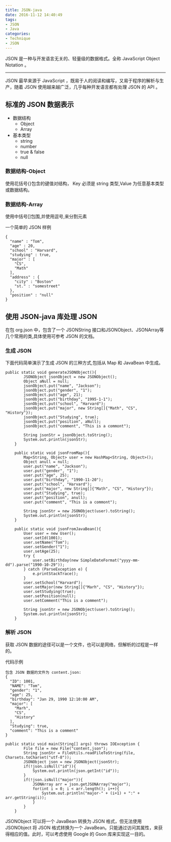 ```yaml
---
title: JSON-java
date: 2016-11-12 14:40:49
tags:
- JSON
- Java
categories:
- Technique
- JSON
---
```

JSON 是一种与开发语言无关的、轻量级的数据格式。全称 JavaScript Object Notation 。


<!--more-->

---

JSON 最早来源于 JavaScript ，既易于人的阅读和编写，又易于程序的解析与生产，随着 JSON 使用越来越广泛，几乎每种开发语言都有处理 JSON 的 API 。

## 标准的 JSON 数据表示

* 数据结构
  * Object
  * Array
* 基本类型
  * string
  * number
  * true & false
  * null

### 数据结构-Object

使用花括号{}包含的键值对结构， Key 必须是 string 类型,Value 为任意基本类型或数据结构。

### 数据结构-Array

使用中括号[]包围,并使用逗号,来分割元素

一个简单的 JSON 样例

```
{
  "name" : "Tom",
  "age" : 20,
  "school" : "Harvard",
  "studying" : true,
  "major" : [
    "CS",
    "Math"
  ],
  "address" : {
    "city" : "Boston"
    "st." : "somestreet"
  },
  "position" : "null"
}
```


## 使用 JSON-java 库处理 JSON

在包 org.json 中，包含了一个 JSONString 接口和JSONObject、JSONArray等几个常用的类,具体使用可参考 JSON 的文档。

### 生成 JSON

下面代码简单演示了生成 JSON 的三种方式,包括从 Map 和 JavaBean 中生成。

```
public static void generateJSONObject(){
		JSONObject jsonObject = new JSONObject();
		Object aNull = null;
		jsonObject.put("name", "Jackson");
		jsonObject.put("gender", "1");
		jsonObject.put("age", 21);
		jsonObject.put("birthday", "1995-1-1");
		jsonObject.put("school", "Harvard");
		jsonObject.put("major", new String[]{"Math", "CS", "History"});
		jsonObject.put("Studying", true);
		jsonObject.put("position", aNull);
		jsonObject.put("comment", "This is a commont");

		String jsonStr = jsonObject.toString();
		System.out.println(jsonStr);
	}

	public static void jsonFromMap(){
		Map<String, Object> user = new HashMap<String, Object>();
		Object anull = null;
		user.put("name", "Jackson");
		user.put("gender", "1");
		user.put("age", 25);
		user.put("birthday", "1990-11-20");
		user.put("school", "Harvard");
		user.put("major", new String[]{"Math", "CS", "History"});
		user.put("Studying", true);
		user.put("position", anull);
		user.put("comment", "This is a commont");

		String jsonStr = new JSONObject(user).toString();
		System.out.println(jsonStr);
	}

	public static void jsonFromJavaBean(){
		User user = new User();
		user.setId(1001);
		user.setName("Tom");
		user.setGender("1");
		user.setAge(25);
		try {
			user.setBirthday(new SimpleDateFormat("yyyy-mm-dd").parse("1990-10-29"));
		} catch (ParseException e) {
			e.printStackTrace();
		}
		user.setSchool("Harvard");
		user.setMajor(new String[]{"Marh", "CS", "History"});
		user.setStudying(true);
		user.setPosition(null);
		user.setComment("This is a comment");

		String jsonStr = new JSONObject(user).toString();
		System.out.println(jsonStr);
	}
```

### 解析 JSON

获取 JSON 数据的途径可以是一个文件，也可以是网络，但解析的过程是一样的。

代码示例

```
包含 JSON 数据的文件为 content.json:
{
  "ID": 1001,
  "NAME": "Tom",
  "gender": "1",
  "age": 25,
  "birthday": "Jan 29, 1990 12:10:00 AM",
  "major": [
    "Marh",
    "CS",
    "History"
  ],
  "Studying": true,
  "comment": "This is a comment"
}

public static void main(String[] args) throws IOException {
		File file = new File("content,json");
		String jsonStr = FileUtils.readFileToString(file, Charsets.toCharset("utf-8"));
		JSONObject json = new JSONObject(jsonStr);
		if(!json.isNull("id")){
			System.out.println(json.getInt("id"));
		}
		if(!json.isNull("major")){
			JSONArray arr = json.getJSONArray("major");
			for(int i = 0; i < arr.length(); i++){
				System.out.println("major-" + (i+1) + ":" + arr.getString(i));
			}
		}
	}
```

JSONObject 可以将一个 JavaBean 转换为 JSON 格式，但无法使用 JSONObject 将 JSON 格式转换为一个 JavaBean。只能通过访问其属性，来获得相应的值。此时，可以考虑使用 Google 的 Gson 库来实现这一目的。
